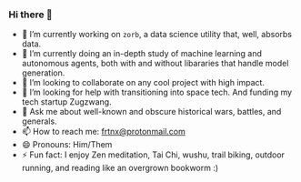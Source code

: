 ### Hi there 👋

<!--
**FRTNX/FRTNX** is a ✨ _special_ ✨ repository because its `README.md` (this file) appears on your GitHub profile.

Here are some ideas to get you started:


-->

- 🔭 I’m currently working on `zorb`, a data science utility that, well, absorbs data.
- 🌱 I’m currently doing an in-depth study of machine learning and autonomous agents, both with and without libararies that handle model generation.
- 👯 I’m looking to collaborate on any cool project with high impact.
- 🤔 I’m looking for help with transitioning into space tech. And funding my tech startup Zugzwang.
- 💬 Ask me about well-known and obscure historical wars, battles, and generals. 
- 📫 How to reach me: frtnx@protonmail.com
- 😄 Pronouns: Him/Them
- ⚡ Fun fact: I enjoy Zen meditation, Tai Chi, wushu, trail biking, outdoor running, and reading like an overgrown bookworm :)

